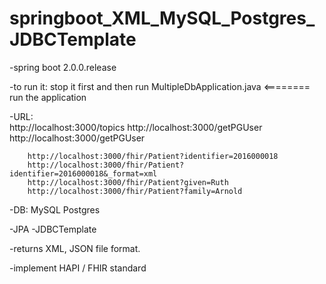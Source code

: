 # springboot_XML_MySQL_Postgres_JDBCTemplate

-spring boot 2.0.0.release

-to run it: stop it first and then run MultipleDbApplication.java <======== run the application

-URL: 	
		http://localhost:3000/topics
		http://localhost:3000/getPGUser
		http://localhost:3000/getPGUser
		
		http://localhost:3000/fhir/Patient?identifier=2016000018	
		http://localhost:3000/fhir/Patient?identifier=2016000018&_format=xml
		http://localhost:3000/fhir/Patient?given=Ruth
		http://localhost:3000/fhir/Patient?family=Arnold


-DB: 	MySQL
		Postgres


-JPA
-JDBCTemplate

-returns XML, JSON file format.

-implement HAPI / FHIR standard



